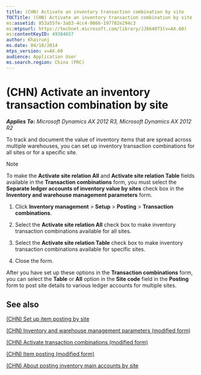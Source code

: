 ```yaml
---
title: (CHN) Activate an inventory transaction combination by site
TOCTitle: (CHN) Activate an inventory transaction combination by site
ms:assetid: 853a55fe-3ab3-4cc4-9866-197782e294c3
ms:mtpsurl: https://technet.microsoft.com/library/JJ664073(v=AX.60)
ms:contentKeyID: 49384657
author: Khairunj
ms.date: 04/18/2014
mtps_version: v=AX.60
audience: Application User
ms.search.region: China (PRC)
---
```


# (CHN) Activate an inventory transaction combination by site 


_**Applies To:** Microsoft Dynamics AX 2012 R3, Microsoft Dynamics AX 2012 R2_

To track and document the value of inventory items that are spread across multiple warehouses, you can set up inventory transaction combinations for all sites or for a specific site.


> [!NOTE]
> <P>To make the <STRONG>Activate site relation All</STRONG> and <STRONG>Activate site relation Table</STRONG> fields available in the <STRONG>Transaction combinations</STRONG> form, you must select the <STRONG>Separate ledger accounts of inventory value by sites</STRONG> check box in the <STRONG>Inventory and warehouse management parameters</STRONG> form.</P>



1.  Click **Inventory management** \> **Setup** \> **Posting** \> **Transaction combinations**.

2.  Select the **Activate site relation All** check box to make inventory transaction combinations available for all sites.

3.  Select the **Activate site relation Table** check box to make inventory transaction combinations available for specific sites.

4.  Close the form.

After you have set up these options in the **Transaction combinations** form, you can select the **Table** or **All** option in the **Site code** field in the **Posting** form to post site details to various ledger accounts for multiple sites.

## See also

[(CHN) Set up item posting by site](chn-set-up-item-posting-by-site.md)

[(CHN) Inventory and warehouse management parameters (modified form)](https://technet.microsoft.com/library/jj664079\(v=ax.60\))

[(CHN) Activate transaction combinations (modified form)](https://technet.microsoft.com/library/jj664107\(v=ax.60\))

[(CHN) Item posting (modified form)](https://technet.microsoft.com/library/jj664026\(v=ax.60\))

[(CHN) About posting inventory main accounts by site](chn-about-posting-inventory-main-accounts-by-site.md)

  


